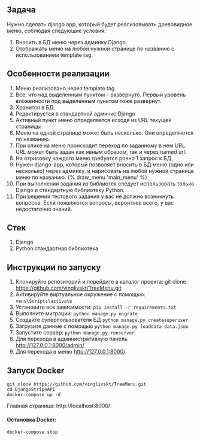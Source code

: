 
## Задача

Нужно сделать django app, который будет реализовывать древовидное меню, соблюдая следующие условия:

1. Вносить в БД меню через админку Django.
2. Отображать меню на любой нужной странице по названию с использованием template tag.

## Особенности реализации

1. Меню реализовано через template tag
2. Все, что над выделенным пунктом - развернуто. Первый уровень вложенности под выделенным пунктом тоже развернут.
3. Хранится в БД.
4. Редактируется в стандартной админке Django
5. Активный пункт меню определяется исходя из URL текущей страницы
6. Меню на одной странице может быть несколько. Они определяются по названию.
7. При клике на меню происходит переход по заданному в нем URL. URL может быть задан как явным образом, так и через named url.
8. На отрисовку каждого меню требуется ровно 1 запрос к БД
9. Нужен django-app, который позволяет вносить в БД меню (одно или несколько) через админку, и нарисовать на любой нужной странице меню по названию.
 {% draw_menu 'main_menu' %}
10. При выполнении задания из библиотек следует использовать только Django и стандартную библиотеку Python.
11. При решении тестового задания у вас не должно возникнуть вопросов. Если появляются вопросы, вероятнее всего, у вас недостаточно знаний.


## Стек

1. Django
2. Python стандартная библиотека

## Инструкции по запуску

1. Клонируйте репозиторий и перейдите в каталог проекта: git clone https://github.com/vinglivskt/TreeMenu.git
2. Активируйте виртуальное окружение с помощью: `venv\Scripts\activate`
3. Установите все зависимости: `pip install -r requirements.txt`
4. Выполните миграции: `python manage.py migrate`
5. Создайте суперпользователя БД `python manage.py createsuperuser`
6. Загрузите данные с помощью `python manage.py loaddata data.json`
7. Запустите сервер: `python manage.py runserver`
8. Для перехода в административную панель http://127.0.0.1:8000/admin/
9. Для перехода в меню http://127.0.0.1:8000/

Запуск Docker
-------------

```
git clone https://github.com/vinglivskt/TreeMenu.git
cd DjangoStripeAPI
docker-compose up -d
```
Главная страница: http://localhost:8000/
#### Остановка Docker:
```
docker-compose stop
```
